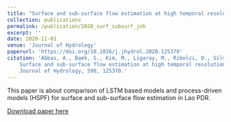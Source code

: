 ```yaml
---
title: "Surface and sub-surface flow estimation at high temporal resolution using deep neural networks"
collection: publications
permalink: /publication/2020_surf_subsurf_joh
excerpt: ''
date: 2020-11-01
venue: 'Journal of Hydrology'
paperurl: 'https://doi.org/10.1016/j.jhydrol.2020.125370'
citation: 'Abbas, A., Baek, S., Kim, M., Ligaray, M., Ribolzi, O., Silvera, N., ... & Cho, K. H. (2020). 
    Surface and sub-surface flow estimation at high temporal resolution using deep neural networks. 
    Journal of Hydrology, 590, 125370.'
---
```

This paper is about comparison of LSTM based models and process-driven models (HSPF) for surface and 
sub-surface flow estimation in Lao PDR.

[Download paper here](https://doi.org/10.1016/j.jhydrol.2020.125370)